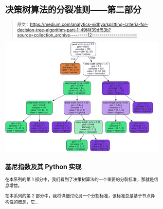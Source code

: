 # 决策树算法的分裂准则——第二部分

> 原文：<https://medium.com/analytics-vidhya/splitting-criteria-for-decision-tree-algorithm-part-1-49f4f39df53b?source=collection_archive---------12----------------------->

![](img/fd075b87525e0cacd7a9537f671cd783.png)

## 基尼指数及其 Python 实现

在本系列的第 1 部分中，我们看到了决策树算法的一个重要的分裂标准，那就是信息增益。

在本系列的第 2 部分中，我将详细讨论另一个分割标准，该标准总是基于节点异构性的概念，它…